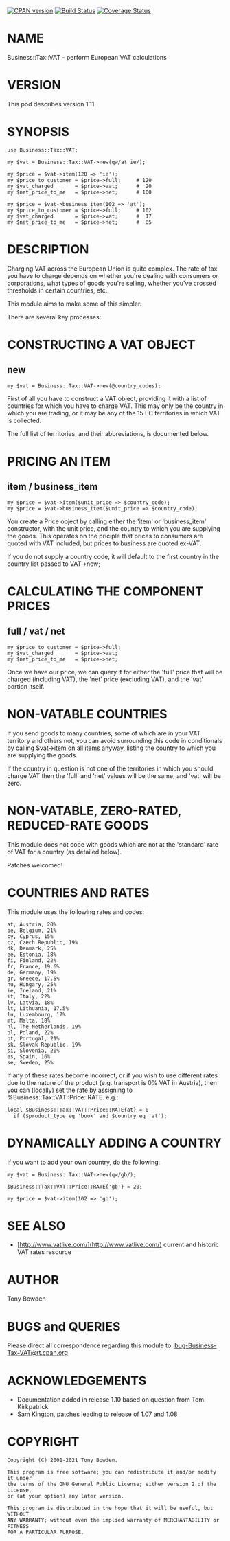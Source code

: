 [![CPAN version](https://badge.fury.io/pl/Business-Tax-VAT.svg)](http://badge.fury.io/pl/Business-Tax-VAT)
[![Build Status](https://travis-ci.org/jonasbn/Business-Tax-VAT.svg?branch=master)](https://travis-ci.org/jonasbn/Business-Tax-VAT)
[![Coverage Status](https://coveralls.io/repos/jonasbn/Business-Tax-VAT/badge.png)](https://coveralls.io/r/jonasbn/Business-Tax-VAT)

# NAME

Business::Tax::VAT - perform European VAT calculations

# VERSION

This pod describes version 1.11

# SYNOPSIS

    use Business::Tax::VAT;

    my $vat = Business::Tax::VAT->new(qw/at ie/);

    my $price = $vat->item(120 => 'ie');
    my $price_to_customer = $price->full;     # 120
    my $vat_charged       = $price->vat;      #  20
    my $net_price_to_me   = $price->net;      # 100

    my $price = $vat->business_item(102 => 'at');
    my $price_to_customer = $price->full;     # 102
    my $vat_charged       = $price->vat;      #  17
    my $net_price_to_me   = $price->net;      #  85

# DESCRIPTION

Charging VAT across the European Union is quite complex. The rate of tax
you have to charge depends on whether you're dealing with consumers or
corporations, what types of goods you're selling, whether you've crossed
thresholds in certain countries, etc.

This module aims to make some of this simpler.

There are several key processes:

# CONSTRUCTING A VAT OBJECT

## new

    my $vat = Business::Tax::VAT->new(@country_codes);

First of all you have to construct a VAT object, providing it with
a list of countries for which you have to charge VAT. This may only
be the country in which you are trading, or it may be any of the
15 EC territories in which VAT is collected.

The full list of territories, and their abbreviations, is documented
below.

# PRICING AN ITEM

## item / business\_item

    my $price = $vat->item($unit_price => $country_code);
    my $price = $vat->business_item($unit_price => $country_code);

You create a Price object by calling either the 'item' or 'business\_item'
constructor, with the unit price, and the country to which you are
supplying the goods. This operates on the priciple that prices to
consumers are quoted with VAT included, but prices to business are
quoted ex-VAT.

If you do not supply a country code, it will default to the first country
in the country list passed to VAT->new;

# CALCULATING THE COMPONENT PRICES

## full / vat / net

    my $price_to_customer = $price->full;
    my $vat_charged       = $price->vat;
    my $net_price_to_me   = $price->net;

Once we have our price, we can query it for either the 'full' price
that will be charged (including VAT), the 'net' price (excluding VAT),
and the 'vat' portion itself.

# NON-VATABLE COUNTRIES

If you send goods to many countries, some of which are in your VAT
territory and others not, you can avoid surrounding this code in
conditionals by calling $vat->item on all items anyway, listing the
country to which you are supplying the goods.

If the country in question is not one of the territories in which you
should charge VAT then the 'full' and 'net' values will be the same,
and 'vat' will be zero.

# NON-VATABLE, ZERO-RATED, REDUCED-RATE GOODS

This module does not cope with goods which are not at the 'standard'
rate of VAT for a country (as detailed below).

Patches welcomed!

# COUNTRIES AND RATES

This module uses the following rates and codes:

    at, Austria, 20%
    be, Belgium, 21%
    cy, Cyprus, 15%
    cz, Czech Republic, 19%
    dk, Denmark, 25%
    ee, Estonia, 18%
    fi, Finland, 22%
    fr, France, 19.6%
    de, Germany, 19%
    gr, Greece, 17.5%
    hu, Hungary, 25%
    ie, Ireland, 21%
    it, Italy, 22%
    lv, Latvia, 18%
    lt, Lithuania, 17.5%
    lu, Luxembourg, 17%
    mt, Malta, 18%
    nl, The Netherlands, 19%
    pl, Poland, 22%
    pt, Portugal, 21%
    sk, Slovak Republic, 19%
    si, Slovenia, 20%
    es, Spain, 16%
    se, Sweden, 25%

If any of these rates become incorrect, or if you wish to use
different rates due to the nature of the product (e.g. transport is 0%
VAT in Austria), then you can (locally) set the rate by assigning to
%Business::Tax::VAT::Price::RATE.  e.g.:

    local $Business::Tax::VAT::Price::RATE{at} = 0
      if ($product_type eq 'book' and $country eq 'at');

# DYNAMICALLY ADDING A COUNTRY

If you want to add your own country, do the following:

    my $vat = Business::Tax::VAT->new(qw/gb/);

    $Business::Tax::VAT::Price::RATE{'gb'} = 20;

    my $price = $vat->item(102 => 'gb');

# SEE ALSO

- [http://www.vatlive.com/](http://www.vatlive.com/) current and historic VAT rates resource

# AUTHOR

Tony Bowden

# BUGS and QUERIES

Please direct all correspondence regarding this module to:
  bug-Business-Tax-VAT@rt.cpan.org

# ACKNOWLEDGEMENTS

- Documentation added in release 1.10 based on question from Tom Kirkpatrick
- Sam Kington, patches leading to release of 1.07 and 1.08

# COPYRIGHT

    Copyright (C) 2001-2021 Tony Bowden.

    This program is free software; you can redistribute it and/or modify it under
    the terms of the GNU General Public License; either version 2 of the License,
    or (at your option) any later version.

    This program is distributed in the hope that it will be useful, but WITHOUT
    ANY WARRANTY; without even the implied warranty of MERCHANTABILITY or FITNESS
    FOR A PARTICULAR PURPOSE.
